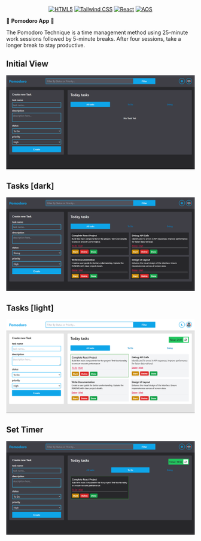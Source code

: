 <div align="center">
  
[![HTML5](https://img.shields.io/badge/HTML5-E34F26?style=for-the-badge&logo=html5&logoColor=white)](https://developer.mozilla.org/en-US/docs/Web/HTML) 
[![Tailwind CSS](https://img.shields.io/badge/Tailwind_CSS-1572B6?style=for-the-badge&logo=css3&logoColor=white)](https://developer.mozilla.org/en-US/docs/Web/CSS)
[![React](https://img.shields.io/badge/React-61DAFB?style=for-the-badge&logo=react&logoColor=black)](https://developer.mozilla.org/en-US/docs/Web/JavaScript/Frameworks/React)
[![AOS](https://img.shields.io/badge/AOS-FF3B8A?style=for-the-badge&logo=aos&logoColor=white)](https://michalsnik.github.io/aos/)

</div>

🍅 **Pomodoro App** 🍅  
<p>The Pomodoro Technique is a time management method using 25-minute work sessions followed by 5-minute breaks. After four sessions, take a longer break to stay productive.</p>




## Initial View
<img src="imgs/img0.png">

## Tasks [dark]
<img src="imgs/img1.png">

## Tasks [light]
<img src="imgs/img2.png">

## Set Timer
<img src="imgs/img3.png">








